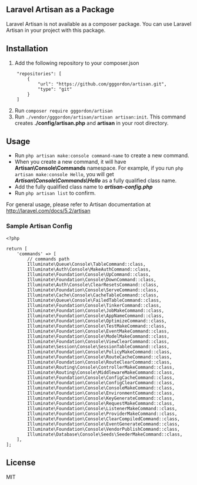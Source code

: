 ## Laravel Artisan as a Package

Laravel Artisan is not available as a composer package. You can use Laravel Artisan in your project with this package.

## Installation
1. Add the following repository to your composer.json
```
    "repositories": [
        {
            "url": "https://github.com/gggordon/artisan.git",
            "type": "git"
        }
    ]
```
2. Run ```composer require gggordon/artisan```
3. Run ```./vendor/gggordon/artisan/artisan artisan:init```. This command creates **./config/artisan.php** and **artisan** in your root directory.


## Usage

* Run ```php artisan make:console command-name``` to create a new command. 
* When you create a new command, it will have **Artisan\Console\Commands** namespace. For example, if you run ```php artisan make:console Hello```, you will get ***Artisan\Console\Commands\Hello*** as a fully qualified class name. 
* Add the fully qualified class name to ***artisan-config.php***
* Run ```php artisan list``` to confirm.

For general usage, please refer to Artisan documentation at http://laravel.com/docs/5.2/artisan

### Sample Artisan Config
```
<?php

return [
    'commands' => [
        // commands path
        Illuminate\Queue\Console\TableCommand::class,
        Illuminate\Auth\Console\MakeAuthCommand::class,
        Illuminate\Foundation\Console\UpCommand::class,
        Illuminate\Foundation\Console\DownCommand::class,
        Illuminate\Auth\Console\ClearResetsCommand::class,
        Illuminate\Foundation\Console\ServeCommand::class,
        Illuminate\Cache\Console\CacheTableCommand::class,
        Illuminate\Queue\Console\FailedTableCommand::class,
        Illuminate\Foundation\Console\TinkerCommand::class,
        Illuminate\Foundation\Console\JobMakeCommand::class,
        Illuminate\Foundation\Console\AppNameCommand::class,
        Illuminate\Foundation\Console\OptimizeCommand::class,
        Illuminate\Foundation\Console\TestMakeCommand::class,
        Illuminate\Foundation\Console\EventMakeCommand::class,
        Illuminate\Foundation\Console\ModelMakeCommand::class,
        Illuminate\Foundation\Console\ViewClearCommand::class,
        Illuminate\Session\Console\SessionTableCommand::class,
        Illuminate\Foundation\Console\PolicyMakeCommand::class,
        Illuminate\Foundation\Console\RouteCacheCommand::class,
        Illuminate\Foundation\Console\RouteClearCommand::class,
        Illuminate\Routing\Console\ControllerMakeCommand::class,
        Illuminate\Routing\Console\MiddlewareMakeCommand::class,
        Illuminate\Foundation\Console\ConfigCacheCommand::class,
        Illuminate\Foundation\Console\ConfigClearCommand::class,
        Illuminate\Foundation\Console\ConsoleMakeCommand::class,
        Illuminate\Foundation\Console\EnvironmentCommand::class,
        Illuminate\Foundation\Console\KeyGenerateCommand::class,
        Illuminate\Foundation\Console\RequestMakeCommand::class,
        Illuminate\Foundation\Console\ListenerMakeCommand::class,
        Illuminate\Foundation\Console\ProviderMakeCommand::class,
        Illuminate\Foundation\Console\ClearCompiledCommand::class,
        Illuminate\Foundation\Console\EventGenerateCommand::class,
        Illuminate\Foundation\Console\VendorPublishCommand::class,
        Illuminate\Database\Console\Seeds\SeederMakeCommand::class,    
    ],
];
```

## License
MIT